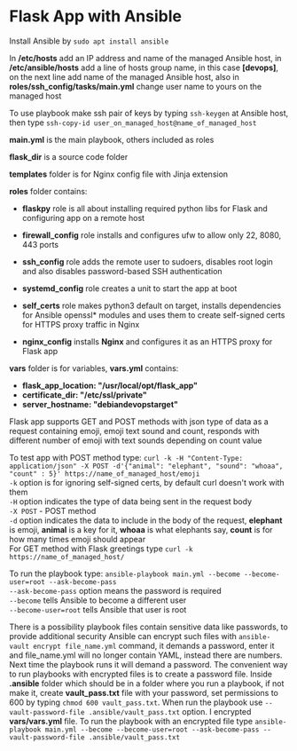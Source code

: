 # Flask App with Ansible

Install Ansible by `sudo apt install ansible`

In **/etc/hosts** add an IP address and name of the managed Ansible host, in **/etc/ansible/hosts** add a line of hosts group name, in this case **[devops]**, on the next line add name of the managed Ansible host, also in **roles/ssh_config/tasks/main.yml** change user name to yours on the managed host<br />

To use playbook make ssh pair of keys by typing `ssh-keygen` at Ansible host, then type `ssh-copy-id user_on_managed_host@name_of_managed_host`<br />

**main.yml** is the main playbook, others included as roles<br />

**flask_dir** is a source code folder<br />

**templates** folder is for Nginx config file with Jinja extension<br />

**roles** folder contains:<br />

- **flaskpy** role is all about installing required python libs for Flask and configuring app on a remote host<br />

- **firewall_config** role installs and configures ufw to allow only 22, 8080, 443 ports<br />

- **ssh_config** role adds the remote user to sudoers, disables root login and also disables password-based SSH authentication<br />

- **systemd_config** role creates a unit to start the app at boot<br />

- **self_certs** role makes python3 default on target, installs dependencies for Ansible openssl\* modules and uses them to create self-signed certs for HTTPS proxy traffic in Nginx<br />

- **nginx_config** installs **Nginx** and configures it as an HTTPS proxy for Flask app<br />

**vars** folder is for variables, **vars.yml** contains:<br />
- **flask_app_location: "/usr/local/opt/flask_app"**
- **certificate_dir: "/etc/ssl/private"**
- **server_hostname: "debiandevopstarget"**

Flask app supports GET and POST methods with json type of data as a request containing emoji, emoji text sound and count, responds with different number of emoji with text sounds depending on count value<br />

To test app with POST method type: `curl -k -H "Content-Type: application/json" -X POST -d'{"animal": "elephant", "sound": "whoaa", "count" : 5}' https://name_of_managed_host/emoji`<br />
`-k` option is for ignoring self-signed certs, by default curl doesn't work with them<br />
`-H` option indicates the type of data being sent in the request body<br />
`-X POST` - POST method<br />
`-d` option indicates the data to include in the body of the request, **elephant** is emoji, **animal** is a key for it, **whoaa** is what elephants say, **count** is for how many times emoji should appear<br />
For GET method with Flask greetings type `curl -k https://name_of_managed_host/`<br />

To run the playbook type: `ansible-playbook main.yml --become --become-user=root --ask-become-pass`<br />
`--ask-become-pass` option means the password is required<br />
`--become` tells Ansible to become a different user<br />
`--become-user=root` tells Ansible that user is root<br />

There is a possibility playbook files contain sensitive data like passwords, to provide additional security Ansible can encrypt such files with `ansible-vault encrypt file_name.yml` command, it demands a password, enter it and file_name.yml will no longer contain YAML, instead there are numbers. Next time the playbook runs it will demand a password. The convenient way to run playbooks with encrypted files is to create a password file. Inside **.ansible** folder which should be in a folder where you run a playbook, if not make it, create **vault_pass.txt** file with your password, set permissions to 600 by typing `chmod 600 vault_pass.txt`. When run the playbook use `--vault-password-file .ansible/vault_pass.txt` option. I encrypted **vars/vars.yml** file. To run the playbook with an encrypted file type `ansible-playbook main.yml --become --become-user=root --ask-become-pass --vault-password-file .ansible/vault_pass.txt`<br />
